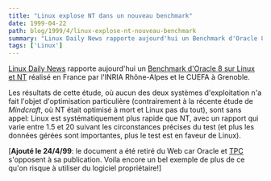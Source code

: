 ```yaml
---
title: "Linux explose NT dans un nouveau benchmark"
date: 1999-04-22
path: blog/1999/4/linux-explose-nt-nouveau-benchmark
summary: "Linux Daily News rapporte aujourd'hui un Benchmark d'Oracle 8 sur Linux et NT réalisé en France par l'INRIA Rhône-Alpes et le CUEFA à Grenoble."
tags: ['Linux']
---
```


<P>
<A HREF="http://lwn.net/daily/">Linux Daily News</A> rapporte aujourd'hui
un <A HREF="http://rpmfind.net/veillard/oracle/">Benchmark d'Oracle
8 sur Linux et NT</A> réalisé en France par l'INRIA Rhône-Alpes et le
CUEFA à Grenoble.
</P>

<P>
Les résultats de cette étude, où aucun des deux systèmes d'exploitation
n'a fait l'objet d'optimisation particulière (contrairement à la
récente étude de <EM>Mindcraft</EM>, où NT était optimisé à mort et
Linux pas du tout), sont sans appel: Linux est systématiquement
plus rapide que NT, avec un rapport qui varie entre 1.5 et 20 suivant
les circonstances précises du test (et plus les données gérées sont
importantes, plus le test est en faveur de Linux).
</P>

<P>
[<B>Ajouté le 24/4/99</B>: le document a été retiré du Web
car Oracle et <A HREF="http://www.tpc.org/">TPC</A> s'opposent à
sa publication. Voila encore un bel exemple de plus de ce qu'on risque
à utiliser du logiciel propriétaire!]
</P>


